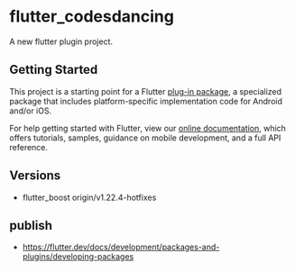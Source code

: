 # flutter_codesdancing

A new flutter plugin project.

## Getting Started

This project is a starting point for a Flutter
[plug-in package](https://flutter.dev/developing-packages/),
a specialized package that includes platform-specific implementation code for
Android and/or iOS.

For help getting started with Flutter, view our
[online documentation](https://flutter.dev/docs), which offers tutorials,
samples, guidance on mobile development, and a full API reference.

## Versions
* flutter_boost origin/v1.22.4-hotfixes

## publish
* https://flutter.dev/docs/development/packages-and-plugins/developing-packages
